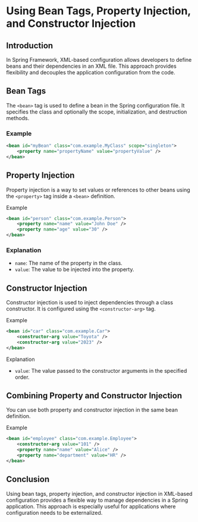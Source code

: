 # Using Bean Tags, Property Injection, and Constructor Injection

## Introduction

In Spring Framework, XML-based configuration allows developers to define beans and their dependencies in an XML file. This approach provides flexibility and decouples the application configuration from the code.

## Bean Tags

The `<bean>` tag is used to define a bean in the Spring configuration file. It specifies the class and optionally the scope, initialization, and destruction methods.

### Example

```xml
<bean id="myBean" class="com.example.MyClass" scope="singleton">
    <property name="propertyName" value="propertyValue" />
</bean>
```

## Property Injection

Property injection is a way to set values or references to other beans using the `<property>` tag inside a `<bean>` definition.

Example

```xml
<bean id="person" class="com.example.Person">
    <property name="name" value="John Doe" />
    <property name="age" value="30" />
</bean>
```

### Explanation

- `name`: The name of the property in the class.
- `value`: The value to be injected into the property.

## Constructor Injection

Constructor injection is used to inject dependencies through a class constructor. It is configured using the `<constructor-arg>` tag.

Example

```xml
<bean id="car" class="com.example.Car">
    <constructor-arg value="Toyota" />
    <constructor-arg value="2023" />
</bean>
```

Explanation

- `value`: The value passed to the constructor arguments in the specified order.

## Combining Property and Constructor Injection

You can use both property and constructor injection in the same bean definition.

Example

```xml
<bean id="employee" class="com.example.Employee">
    <constructor-arg value="101" />
    <property name="name" value="Alice" />
    <property name="department" value="HR" />
</bean>
```

## Conclusion

Using bean tags, property injection, and constructor injection in XML-based configuration provides a flexible way to manage dependencies in a Spring application. This approach is especially useful for applications where configuration needs to be externalized.
